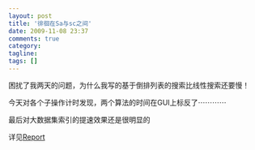 ```yaml
---
layout: post
title: '徘徊在Sa与sc之间'
date: 2009-11-08 23:37
comments: true
category:
tagline:
tags: []
---
```


困扰了我两天的问题，为什么我写的基于倒排列表的搜索比线性搜索还要慢！

今天对各个子操作计时发现，两个算法的时间在GUI上标反了⋯⋯⋯⋯

最后对大数据集索引的提速效果还是很明显的

详见[Report](http://docs.google.com/View?id=dhbwwj2z_1956c3hdgtdq)
